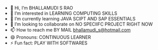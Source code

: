 - 👋 Hi, I’m BHALLAMUDI S RAO
- 👀 I’m interested in LEARNING COMPUTING SKILLS
- 🌱 I’m currently learning JAVA SCIPT AND SAP ESSENTIALS
- 💞️ I’m looking to collaborate on NO SPECIIFC PROJECT RIGHT NOW
- 📫 How to reach me BY MAIL bhallamudi_s@hotmail.com
- 😄 Pronouns: CONTINUOUS LEARNER
- ⚡ Fun fact: PLAY WITH SOFTWARES

<!---
bhall63/bhall63 is a ✨ special ✨ repository because its `README.md` (this file) appears on your GitHub profile.
You can click the Preview link to take a look at your changes.
--->
